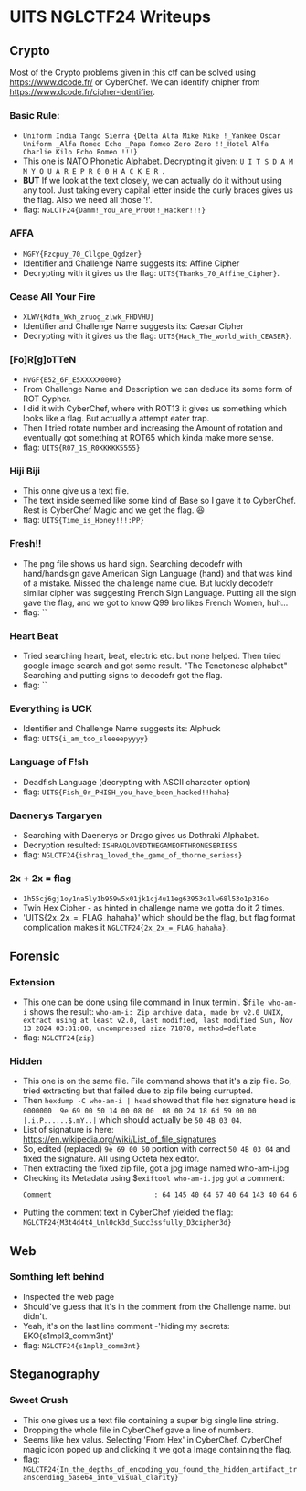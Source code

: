 # UITS NGLCTF24 Writeups
## Crypto
Most of the Crypto problems given in this ctf can be solved using https://www.dcode.fr/ or CyberChef. We can identify chipher from https://www.dcode.fr/cipher-identifier.

### Basic Rule:
- `Uniform India Tango Sierra {Delta Alfa Mike Mike !_Yankee Oscar Uniform _Alfa Romeo Echo _Papa Romeo Zero Zero !!_Hotel Alfa Charlie Kilo Echo Romeo !!!}`
- This one is [NATO Phonetic Alphabet](https://www.dcode.fr/nato-phonetic-alphabet). 
    Decrypting it given: `U I T S D A M M Y O U A R E P R 0 0 H A C K E R `.
- **BUT** If we look at the text closely, we can actually do it without using any tool. Just taking every capital letter inside the curly braces gives us the flag. Also we need all those '!'. 
- flag: `NGLCTF24{Damm!_You_Are_Pr00!!_Hacker!!!}`

### AFFA 
- `MGFY{Fzcpuy_70_Cllgpe_Qgdzer}`
- Identifier and Challenge Name suggests its: Affine Cipher
- Decrypting with it gives us the flag: `UITS{Thanks_70_Affine_Cipher}`.
    
### Cease All Your Fire 
- `XLWV{Kdfn_Wkh_zruog_zlwk_FHDVHU}`
- Identifier and Challenge Name suggests its: Caesar Cipher
- Decrypting with it gives us the flag: `UITS{Hack_The_world_with_CEASER}`.

### [Fo]R[g]oTTeN 
- `HVGF{E52_6F_E5XXXXX0000}`
- From Challenge Name and Description we can deduce its some form of ROT Cypher.
- I did it with CyberChef, where with ROT13 it gives us something which looks like a flag. But actually a attempt eater trap.
- Then I tried rotate number and increasing the Amount of rotation and eventually got something at ROT65 which kinda make more sense. 
- flag: `UITS{R07_1S_R0KKKKK5555}`

### Hiji Biji 
- This onne give us a text file.
- The text inside seemed like some kind of Base so I gave it to CyberChef. Rest is CyberChef Magic and we get the flag. 😆 
- flag: `UITS{Time_is_Honey!!!:PP}`

### Fresh!! 
- The png file shows us hand sign. Searching decodefr with hand/handsign gave American Sign Language (hand) and that was kind of a mistake. Missed the challenge name clue. But luckly decodefr similar cipher was suggesting French Sign Language. Putting all the sign gave the flag, and we got to know Q99 bro likes French Women, huh...
- flag: ``
    
### Heart Beat 
- Tried searching heart, beat, electric etc. but none helped. Then tried google image search and got some result. "The Tenctonese alphabet" Searching and putting signs to decodefr got the flag.
- flag: ``
    
### Everything is UCK 
- Identifier and Challenge Name suggests its: Alphuck
- flag: `UITS{i_am_too_sleeeepyyyy}`

### Language of F!sh 
- Deadfish Language  (decrypting with ASCII character option)
- flag: `UITS{Fish_0r_PHISH_you_have_been_hacked!!haha}`
    
### Daenerys Targaryen 
- Searching with  Daenerys or Drago gives us Dothraki Alphabet.
- Decryption resulted: `ISHRAQLOVEDTHEGAMEOFTHRONESERIESS`
- flag: `NGLCTF24{ishraq_loved_the_game_of_thorne_seriess}`
    
###  2x + 2x = flag
- `1h55cj6gj1oy1na5ly1b959w5x01jk1cj4u11eg63953o1lw68l53o1p316o`
- Twin Hex Cipher - as hinted in challenge name we gotta do it 2 times.
- 'UITS{2x_2x_=_FLAG_hahaha}' which should be the flag, but flag format complication makes it `NGLCTF24{2x_2x_=_FLAG_hahaha}`.


## Forensic

### Extension 
- This one can be done using file command in linux terminl. $`file who-am-i` shows the result: `who-am-i: Zip archive data, made by v2.0 UNIX, extract using at least v2.0, last modified, last modified Sun, Nov 13 2024 03:01:08, uncompressed size 71878, method=deflate`
- flag: `NGLCTF24{zip}`

### Hidden 
- This one is on the same file. File command shows that it's a zip file. So, tried extracting but that failed due to zip file being currupted. 
- Then `hexdump -C who-am-i | head` showed that file hex signature head is `0000000  9e 69 00 50 14 00 08 00  08 00 24 18 6d 59 00 00  |.i.P......$.mY..|` which should actually be `50 4B 03 04`. 
- List of signature is here: https://en.wikipedia.org/wiki/List_of_file_signatures
- So, edited (replaced) `9e 69 00 50` portion with correct `50 4B 03 04`  and fixed the signature. All using Octeta hex editor.
- Then extracting the fixed zip file, got a jpg image named who-am-i.jpg
- Checking its Metadata using $`exiftool who-am-i.jpg` got a comment:
    ```bash
    Comment                         : 64 145 40 64 67 40 64 143 40 64 63 40 65 64 40 64 66 40 63 62 40 63 64 40 67 142 40 64 144 40 63 63 40 67 64 40 63 64 40 66 64 40 63 64 40 67 64 40 63 64 40 65 146 40 65 65 40 66 145 40 66 143 40 63 60 40 66 63 40 66 142 40 63 63 40 66 64 40 65 146 40 65 63 40 67 65 40 66 63 40 66 63 40 63 63 40 67 63 40 67 63 40 66 66 40 67 65 40 66 143 40 66 143 40 67 71 40 65 146 40 64 64 40 63 63 40 66 63 40 66 71 40 67 60 40 66 70 40 66 65 40 67 62 40 63 63 40 66 64 40 67 144

    ```
- Putting the comment text in CyberChef yielded the flag: `NGLCTF24{M3t4d4t4_Unl0ck3d_Succ3ssfully_D3cipher3d}`

## Web

### Somthing left behind
- Inspected the web page
- Should've guess that it's in the comment from the Challenge name. but didn't.
- Yeah, it's on the last line comment -'hiding my secrets: EKO{s1mpl3_comm3nt}'
- flag: `NGLCTF24{s1mpl3_comm3nt}`

## Steganography

### Sweet Crush 
- This one gives us a text file containing a super big single line string.
- Dropping the whole file in CyberChef gave a line of numbers.
- Seems like hex valus. Selecting 'From Hex' in CyberChef. CyberChef magic icon poped up and clicking it we got a Image containing the flag.
- flag: `NGLCTF24{In_the_depths_of_encoding_you_found_the_hidden_artifact_transcending_base64_into_visual_clarity}`
    
